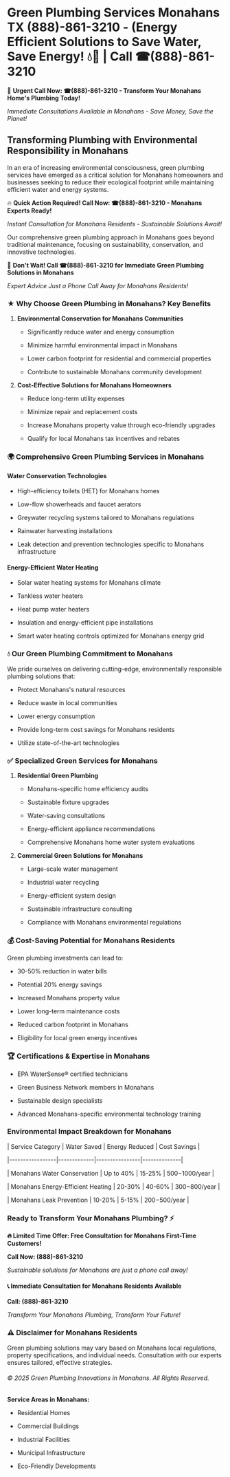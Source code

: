# Green Plumbing Services Monahans TX (888)-861-3210 - (Energy Efficient Solutions to Save Water, Save Energy! 💧🌿 | Call ☎(888)-861-3210

🚨 **Urgent Call Now: ☎(888)-861-3210 - Transform Your Monahans Home's Plumbing Today!**
*Immediate Consultations Available in Monahans - Save Money, Save the Planet!*

## Transforming Plumbing with Environmental Responsibility in Monahans

In an era of increasing environmental consciousness, green plumbing services have emerged as a critical solution for Monahans homeowners and businesses seeking to reduce their ecological footprint while maintaining efficient water and energy systems. 

🔥 **Quick Action Required! Call Now: ☎(888)-861-3210 - Monahans Experts Ready!**
*Instant Consultation for Monahans Residents - Sustainable Solutions Await!*

Our comprehensive green plumbing approach in Monahans goes beyond traditional maintenance, focusing on sustainability, conservation, and innovative technologies.

🚨 **Don't Wait! Call ☎(888)-861-3210 for Immediate Green Plumbing Solutions in Monahans**
*Expert Advice Just a Phone Call Away for Monahans Residents!*

### ★ Why Choose Green Plumbing in Monahans? Key Benefits

1. **Environmental Conservation for Monahans Communities** 
   - Significantly reduce water and energy consumption
   - Minimize harmful environmental impact in Monahans
   - Lower carbon footprint for residential and commercial properties
   - Contribute to sustainable Monahans community development

2. **Cost-Effective Solutions for Monahans Homeowners** 
   - Reduce long-term utility expenses
   - Minimize repair and replacement costs
   - Increase Monahans property value through eco-friendly upgrades
   - Qualify for local Monahans tax incentives and rebates

### 🌍 Comprehensive Green Plumbing Services in Monahans

#### Water Conservation Technologies
- High-efficiency toilets (HET) for Monahans homes
- Low-flow showerheads and faucet aerators
- Greywater recycling systems tailored to Monahans regulations
- Rainwater harvesting installations
- Leak detection and prevention technologies specific to Monahans infrastructure

#### Energy-Efficient Water Heating
- Solar water heating systems for Monahans climate
- Tankless water heaters
- Heat pump water heaters
- Insulation and energy-efficient pipe installations
- Smart water heating controls optimized for Monahans energy grid

### 💧 Our Green Plumbing Commitment to Monahans

We pride ourselves on delivering cutting-edge, environmentally responsible plumbing solutions that:
- Protect Monahans's natural resources
- Reduce waste in local communities
- Lower energy consumption
- Provide long-term cost savings for Monahans residents
- Utilize state-of-the-art technologies

### ✅ Specialized Green Services for Monahans

1. **Residential Green Plumbing**
   - Monahans-specific home efficiency audits
   - Sustainable fixture upgrades
   - Water-saving consultations
   - Energy-efficient appliance recommendations
   - Comprehensive Monahans home water system evaluations

2. **Commercial Green Solutions for Monahans**
   - Large-scale water management
   - Industrial water recycling
   - Energy-efficient system design
   - Sustainable infrastructure consulting
   - Compliance with Monahans environmental regulations

### 💰 Cost-Saving Potential for Monahans Residents

Green plumbing investments can lead to:
- 30-50% reduction in water bills
- Potential 20% energy savings
- Increased Monahans property value
- Lower long-term maintenance costs
- Reduced carbon footprint in Monahans
- Eligibility for local green energy incentives

### 🏆 Certifications & Expertise in Monahans

- EPA WaterSense® certified technicians
- Green Business Network members in Monahans
- Sustainable design specialists
- Advanced Monahans-specific environmental technology training

### Environmental Impact Breakdown for Monahans

| Service Category | Water Saved | Energy Reduced | Cost Savings |
|-----------------|-------------|----------------|--------------|
| Monahans Water Conservation | Up to 40% | 15-25% | $500-$1000/year |
| Monahans Energy-Efficient Heating | 20-30% | 40-60% | $300-$800/year |
| Monahans Leak Prevention | 10-20% | 5-15% | $200-$500/year |

### Ready to Transform Your Monahans Plumbing? ⚡

**🔥 Limited Time Offer: Free Consultation for Monahans First-Time Customers!**

**Call Now: (888)-861-3210**
*Sustainable solutions for Monahans are just a phone call away!*

#### 📞 Immediate Consultation for Monahans Residents Available

**Call: (888)-861-3210**
*Transform Your Monahans Plumbing, Transform Your Future!*

### ⚠️ Disclaimer for Monahans Residents

Green plumbing solutions may vary based on Monahans local regulations, property specifications, and individual needs. Consultation with our experts ensures tailored, effective strategies.

###### © 2025 Green Plumbing Innovations in Monahans. All Rights Reserved.

**Service Areas in Monahans:** 
- Residential Homes
- Commercial Buildings
- Industrial Facilities
- Municipal Infrastructure
- Eco-Friendly Developments
